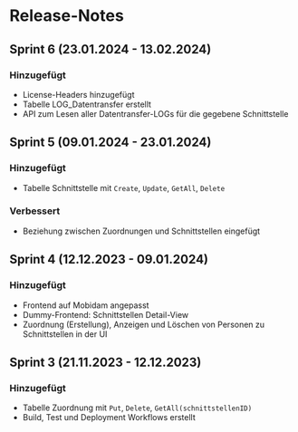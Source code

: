 # Release-Notes

## Sprint 6 (23.01.2024 - 13.02.2024)
### Hinzugefügt
- License-Headers hinzugefügt
- Tabelle LOG_Datentransfer erstellt
- API zum Lesen aller Datentransfer-LOGs für die gegebene Schnittstelle

## Sprint 5 (09.01.2024 - 23.01.2024)
### Hinzugefügt
- Tabelle Schnittstelle mit `Create`, `Update`, `GetAll`, `Delete`

### Verbessert
- Beziehung zwischen Zuordnungen und Schnittstellen eingefügt

## Sprint 4 (12.12.2023 - 09.01.2024)
### Hinzugefügt
- Frontend auf Mobidam angepasst
- Dummy-Frontend: Schnittstellen Detail-View
- Zuordnung (Erstellung), Anzeigen und Löschen von Personen zu Schnittstellen in der UI

## Sprint 3 (21.11.2023 - 12.12.2023)
### Hinzugefügt
- Tabelle Zuordnung mit `Put`, `Delete`, `GetAll(schnittstellenID)`
- Build, Test und Deployment Workflows erstellt

